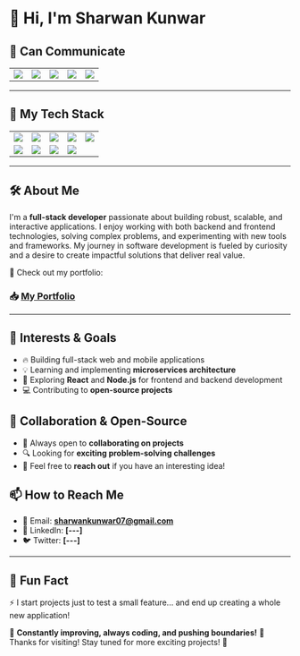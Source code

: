# 👋 Hi, I'm Sharwan Kunwar  

## 💬 Can Communicate  
<table>
  <tr>
    <td><img src="https://img.shields.io/badge/Java-%23ED8B00.svg?style=for-the-badge&logo=java&logoColor=white"/></td>
    <td><img src="https://img.shields.io/badge/C-%2300599C.svg?style=for-the-badge&logo=c&logoColor=white"/></td>
    <td><img src="https://img.shields.io/badge/JavaScript-%23F7DF1E.svg?style=for-the-badge&logo=javascript&logoColor=black"/></td>
    <td><img src="https://img.shields.io/badge/HTML5-%23E34F26.svg?style=for-the-badge&logo=html5&logoColor=white"/></td>
    <td><img src="https://img.shields.io/badge/CSS3-%231572B6.svg?style=for-the-badge&logo=css3&logoColor=white"/></td>
  </tr>
</table>  

---

## 🚀 My Tech Stack  
<table>
  <tr>
    <td><img src="https://img.shields.io/badge/Spring%20Boot-%236DB33F.svg?style=for-the-badge&logo=spring-boot&logoColor=white"/></td>
    <td><img src="https://img.shields.io/badge/Docker-%230db7ed.svg?style=for-the-badge&logo=docker&logoColor=white"/></td>
    <td><img src="https://img.shields.io/badge/PostgreSQL-%234169E1.svg?style=for-the-badge&logo=postgresql&logoColor=white"/></td>
    <td><img src="https://img.shields.io/badge/React-%2361DAFB.svg?style=for-the-badge&logo=react&logoColor=black"/></td>
    <td><img src="https://img.shields.io/badge/Git-%23F05033.svg?style=for-the-badge&logo=git&logoColor=white"/></td>
  </tr>
  <tr>
    <td><img src="https://img.shields.io/badge/GitHub-%23121011.svg?style=for-the-badge&logo=github&logoColor=white"/></td>
    <td><img src="https://img.shields.io/badge/Figma-%23F24E1E.svg?style=for-the-badge&logo=figma&logoColor=white"/></td>
    <td><img src="https://img.shields.io/badge/VS%20Code-%23007ACC.svg?style=for-the-badge&logo=visual-studio-code&logoColor=white"/></td>
    <td><img src="https://img.shields.io/badge/IntelliJ%20IDEA-%23000000.svg?style=for-the-badge&logo=intellij-idea&logoColor=white"/></td>
  </tr>
</table>

---






## 🛠 About Me  
I'm a **full-stack developer** passionate about building robust, scalable, and interactive applications. I enjoy working with both backend and frontend technologies, solving complex problems, and experimenting with new tools and frameworks. My journey in software development is fueled by curiosity and a desire to create impactful solutions that deliver real value.

📌 Check out my portfolio:  
### **📥 [My Portfolio](https://sharwankunwar.github.io/My-Portfolio-07/)**  

---

## 🚀 Interests & Goals  
- 🔥 Building full-stack web and mobile applications  
- 💡 Learning and implementing **microservices architecture**  
- 🚀 Exploring **React** and **Node.js** for frontend and backend development  
- 💻 Contributing to **open-source projects**  

## 🤝 Collaboration & Open-Source  
- 🚀 Always open to **collaborating on projects**  
- 🔍 Looking for **exciting problem-solving challenges**  
- 💬 Feel free to **reach out** if you have an interesting idea!

## 📫 How to Reach Me  
- 📩 Email: **sharwankunwar07@gmail.com**  
- 💼 LinkedIn: **[---]**  
- 🐦 Twitter: **[---]**  

---

## 🎉 Fun Fact  
⚡ I start projects just to test a small feature... and end up creating a whole new application!

🔹 **Constantly improving, always coding, and pushing boundaries!** 🚀  
Thanks for visiting! Stay tuned for more exciting projects! 🚀
